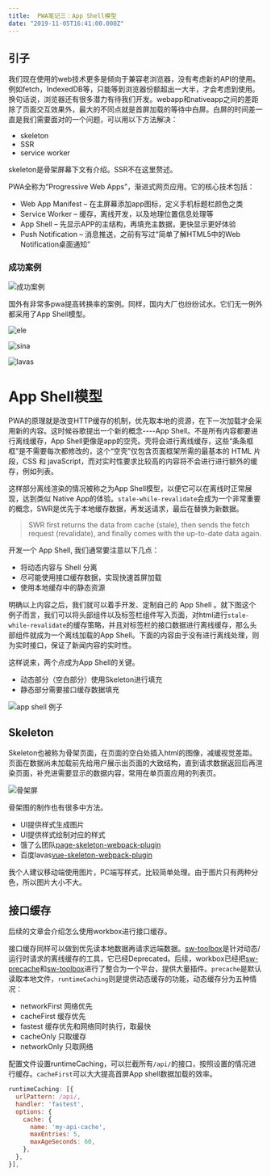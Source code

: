 ```yaml
---
title:  PWA笔记三：App Shell模型
date: "2019-11-05T16:41:00.000Z"
---
```


 ## 引子

我们现在使用的web技术更多是倾向于兼容老浏览器，没有考虑新的API的使用。例如fetch，IndexedDB等，只能等到浏览器份额超出一大半，才会考虑到使用。换句话说，浏览器还有很多潜力有待我们开发。webapp和nativeapp之间的差距除了页面交互效果外，最大的不同点就是首屏加载的等待中白屏。白屏的时间差一直是我们需要面对的一个问题，可以用以下方法解决：

- skeleton
- SSR
- service worker

skeleton是骨架屏幕下文有介绍。SSR不在这里赘述。

PWA全称为“Progressive Web Apps”，渐进式网页应用。它的核心技术包括：

- Web App Manifest – 在主屏幕添加app图标，定义手机标题栏颜色之类
- Service Worker – 缓存，离线开发，以及地理位置信息处理等
- App Shell – 先显示APP的主结构，再填充主数据，更快显示更好体验
- Push Notification – 消息推送，之前有写过“简单了解HTML5中的Web Notification桌面通知”

### 成功案例

![成功案例](https://upload-images.jianshu.io/upload_images/685800-1538e3a117e5f8d0.png?imageMogr2/auto-orient/strip%7CimageView2/2/w/1240)


国外有非常多pwa提高转换率的案例。同样，国内大厂也纷纷试水。它们无一例外都采用了App Shell模型。

![ele](https://upload-images.jianshu.io/upload_images/685800-1794b89b507b638a.png?imageMogr2/auto-orient/strip%7CimageView2/2/w/1240)

![sina](https://upload-images.jianshu.io/upload_images/685800-b9041a4d86cbdaf1.png?imageMogr2/auto-orient/strip%7CimageView2/2/w/1240)

![lavas](https://upload-images.jianshu.io/upload_images/685800-1c786f371a3acef8.png?imageMogr2/auto-orient/strip%7CimageView2/2/w/1240)



# App Shell模型

PWA的原理就是改变HTTP缓存的机制，优先取本地的资源，在下一次加载才会采用新的内容。这时候谷歌提出一个新的概念----App Shell。不是所有内容都要进行离线缓存，App Shell更像是app的空壳。壳将会进行离线缓存，这些“条条框框”是不需要每次都修改的，这个“空壳”仅包含页面框架所需的最基本的 HTML 片段，CSS 和 javaScript，而对实时性要求比较高的内容将不会进行进行额外的缓存，例如列表。

这样部分离线渲染的情况被称之为App Shell模型，以便它可以在离线时正常展现，达到类似 Native App的体验。`stale-while-revalidate`会成为一个非常重要的概念，SWR是优先于本地缓存数据，再发送请求，最后在替换为新数据。

> SWR first returns the data from cache (stale), then sends the fetch request (revalidate), and finally comes with the up-to-date data again.

开发一个 App Shell, 我们通常要注意以下几点：

- 将动态内容与 Shell 分离
- 尽可能使用接口缓存数据，实现快速首屏加载
- 使用本地缓存中的静态资源

明确以上内容之后，我们就可以着手开发、定制自己的 App Shell 。就下图这个例子而言，我们可以将头部组件以及标签栏组件写入页面，对html进行`stale-while-revalidate`的缓存策略，并且对标签栏的接口数据进行离线缓存，那么头部组件就成为一个离线加载的App Shell。下面的内容由于没有进行离线处理，则为实时接口，保证了新闻内容的实时性。

这样说来，两个点成为App Shell的关键。

- 动态部分（空白部分）使用Skeleton进行填充
- 静态部分需要接口缓存数据填充

![app shell 例子](https://upload-images.jianshu.io/upload_images/685800-4bae1b507983715c.png?imageMogr2/auto-orient/strip%7CimageView2/2/w/1240)


## Skeleton

Skeleton也被称为骨架页面，在页面的空白处插入html的图像，减缓视觉差距。页面在数据尚未加载前先给用户展示出页面的大致结构，直到请求数据返回后再渲染页面，补充进需要显示的数据内容，常用在单页面应用的列表页。

![骨架屏](https://upload-images.jianshu.io/upload_images/685800-dcbe395e5edab704.png?imageMogr2/auto-orient/strip%7CimageView2/2/w/1240)

骨架图的制作也有很多中方法。

- UI提供样式生成图片
- UI提供样式绘制对应的样式
- 饿了么团队[page-skeleton-webpack-plugin](https://github.com/ElemeFE/page-skeleton-webpack-plugin)
- 百度lavas[vue-skeleton-webpack-plugin](https://github.com/lavas-project/vue-skeleton-webpack-plugin)

我个人建议移动端使用图片，PC端写样式，比较简单处理。由于图片只有两种分色，所以图片大小不大。

## 接口缓存

后续的文章会介绍怎么使用workbox进行接口缓存。

接口缓存同样可以做到优先读本地数据再请求远端数据。[sw-toolbox](https://github.com/GoogleChromeLabs/sw-toolbox)是针对动态/运行时请求的离线缓存的工具，它已经Deprecated。后续，workbox已经把[sw-precache](https://github.com/GoogleChromeLabs/sw-precache)和[sw-toolbox](https://github.com/GoogleChromeLabs/sw-toolbox)进行了整合为一个平台，提供大量插件。`precache`是默认读取本地文件，`runtimeCaching`则是提供动态缓存的功能，动态缓存分为五种情况：

- networkFirst 网络优先
- cacheFirst 缓存优先
- fastest 缓存优先和网络同时执行，取最快
- cacheOnly 只取缓存
- networkOnly 只取网络

配置文件设置runtimeCaching，可以拦截所有`/api/`的接口，按照设置的情况进行缓存。`cacheFirst`可以大大提高首屏App shell数据加载的效率。

```javascript
runtimeCaching: [{
  urlPattern: /api/,
  handler: 'fastest',
  options: {
    cache: {
      name: 'my-api-cache',
      maxEntries: 5,
      maxAgeSeconds: 60,
    },
  },
}],
```


